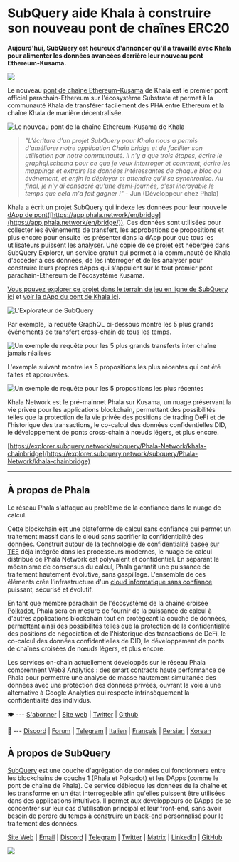 # SubQuery aide Khala à construire son nouveau pont de chaînes ERC20

**Aujourd'hui, SubQuery est heureux d'annoncer qu'il a travaillé avec Khala pour alimenter les données avancées derrière leur nouveau pont Ethereum-Kusama.**

![](https://miro.medium.com/max/700/1*rXooUCLYTT3rWp-mXSryxg.png)

Le nouveau [pont de chaîne Ethereum-Kusama](https://app.phala.network/en/bridge/) de Khala est le premier pont officiel parachain-Ethereum sur l'écosystème Substrate et permet à la communauté Khala de transférer facilement des PHA entre Ethereum et la chaîne Khala de manière décentralisée.

![Le nouveau pont de la chaîne Ethereum-Kusama de Khala](https://miro.medium.com/max/700/1*9k8TLUugLCsXHWOHlU2Gkg.png)

> _"L'écriture d'un projet SubQuery pour Khala nous a permis d'améliorer notre application Chain bridge et de faciliter son utilisation par notre communauté. Il n'y a que trois étapes, écrire le graphql.schema pour ce que je veux interroger et comment, écrire les mappings et extraire les données intéressantes de chaque bloc ou événement, et enfin le déployer et attendre qu'il se synchronise. Au final, je n'y ai consacré qu'une demi-journée, c'est incroyable le temps que cela m'a fait gagner !"_ - Jun (Développeur chez Phala)

Khala a écrit un projet SubQuery qui indexe les données pour leur nouvelle [dApp de pont](https://app.phala.network/en/bridge/)([https://app.phala.network/en/bridge](https://app.phala.network/en/bridge/)). Ces données sont utilisées pour collecter les événements de transfert, les approbations de propositions et plus encore pour ensuite les présenter dans la dApp pour que tous les utilisateurs puissent les analyser. Une copie de ce projet est hébergée dans SubQuery Explorer, un service gratuit qui permet à la communauté de Khala d'accéder à ces données, de les interroger et de les analyser pour construire leurs propres dApps qui s'appuient sur le tout premier pont parachain-Ethereum de l'écosystème Kusama.

[Vous pouvez explorer ce projet dans le terrain de jeu en ligne de SubQuery ici](https://explorer.subquery.network/subquery/Phala-Network/khala-chainbridge) et [voir la dApp du pont de Khala ici](https://app.phala.network/en/bridge/).

![L'Explorateur de SubQuery](https://miro.medium.com/max/700/1*epyc3vnlRiWwEXN27lgZgw.png)

Par exemple, la requête GraphQL ci-dessous montre les 5 plus grands événements de transfert cross-chain de tous les temps.

![Un exemple de requête pour les 5 plus grands transferts inter chaîne jamais réalisés](https://miro.medium.com/max/700/1*lQiiQgti75yb1tVoXXxipw.png)

L'exemple suivant montre les 5 propositions les plus récentes qui ont été faites et approuvées.

![Un exemple de requête pour les 5 propositions les plus récentes](https://miro.medium.com/max/700/1*SdlwnW-kkqZ_Lh4h7KFhtw.png)

Khala Network est le pré-mainnet Phala sur Kusama, un nuage préservant la vie privée pour les applications blockchain, permettant des possibilités telles que la protection de la vie privée des positions de trading DeFi et de l'historique des transactions, le co-calcul des données confidentielles DID, le développement de ponts cross-chain à nœuds légers, et plus encore.

[https://explorer.subquery.network/subquery/Phala-Network/khala-chainbridge](https://explorer.subquery.network/subquery/Phala-Network/khala-chainbridge)

---

## À propos de Phala

Le réseau Phala s'attaque au problème de la confiance dans le nuage de calcul.

Cette blockchain est une plateforme de calcul sans confiance qui permet un traitement massif dans le cloud sans sacrifier la confidentialité des données. Construit autour de la technologie de confidentialité [basée sur TEE](https://en.wikipedia.org/wiki/Trusted_execution_environment) déjà intégrée dans les processeurs modernes, le nuage de calcul distribué de Phala Network est polyvalent et confidentiel. En séparant le mécanisme de consensus du calcul, Phala garantit une puissance de traitement hautement évolutive, sans gaspillage. L'ensemble de ces éléments crée l'infrastructure d'un [cloud informatique sans confiance](https://medium.com/phala-network/phala-transparent-and-private-global-computation-cloud-2d80c70ad1e9) puissant, sécurisé et évolutif.

En tant que membre parachain de l'écosystème de la chaîne croisée [Polkadot](https://polkadot.network/technology/), Phala sera en mesure de fournir de la puissance de calcul à d'autres applications blockchain tout en protégeant la couche de données, permettant ainsi des possibilités telles que la protection de la confidentialité des positions de négociation et de l'historique des transactions de DeFi, le co-calcul des données confidentielles de DID, le développement de ponts de chaînes croisées de nœuds légers, et plus encore.

Les services on-chain actuellement développés sur le réseau Phala comprennent Web3 Analytics : des smart contracts haute performance de Phala pour permettre une analyse de masse hautement simultanée des données avec une protection des données privées, ouvrant la voie à une alternative à Google Analytics qui respecte intrinsèquement la confidentialité des individus.

🍽 --- [S'abonner](https://mailchi.mp/fd48395f09dc/w3a-landing-page) | [Site web](https://phala.network/) | [Twitter](https://twitter.com/PhalaNetwork) | [Github](https://github.com/Phala-Network)

🥤 --- [Discord](https://discord.gg/myBmQu5) | [Forum](https://forum.phala.network/) | [Telegram](https://t.me/phalanetwork) | [Italien](https://medium.com/phala-italia/ancora-pi%C3%B9-premi-in-arrivo-fino-a-150-pha-per-ksm-e-nuove-nft-in-edizione-speciale-ba2776148de8) | [Français](https://medium.com/phala-fran%C3%A7ais/encore-plus-de-r%C3%A9compenses-jusqu%C3%A0-150-pha-par-ksm-et-de-nouveaux-nft-%C3%A9dition-sp%C3%A9ciale-9e5f7683c5b6) | [Persian](https://virgool.io/PhalaNetwork-Persian/%D8%AC%D9%88%D8%A7%DB%8C%D8%B2-%D8%A8%DB%8C%D8%B4%D8%AA%D8%B1-%D8%A8%D8%B2%D9%88%D8%AF%DB%8C-%D8%AA%D8%A7-%DB%B1%DB%B5%DB%B0-pha-%D8%A8%D9%87-%D8%A7%D8%B2%D8%A7%DB%8C-%D9%87%D8%B1-ksm-%D9%88-%D9%86%D8%B3%D8%AE%D9%87-%D9%87%D8%A7%DB%8C-nft-%D9%88%DB%8C%DA%98%D9%87-ejxonlenaxp2) | [Korean](https://medium.com/phala-%ED%95%9C%EA%B5%AD)

## À propos de SubQuery

[SubQuery](https://subquery.network/) est une couche d'agrégation de données qui fonctionnera entre les blockchains de couche 1 (Phala et Polkadot) et les DApps (comme le pont de chaîne de Phala). Ce service débloque les données de la chaîne et les transforme en un état interrogeable afin qu'elles puissent être utilisées dans des applications intuitives. Il permet aux développeurs de DApps de se concentrer sur leur cas d'utilisation principal et leur front-end, sans avoir besoin de perdre du temps à construire un back-end personnalisé pour le traitement des données.

[Site Web](https://subquery.network/) | [Email](mailto:hello@subquery.network) | [Discord](https://discord.com/invite/78zg8aBSMG) | [Telegram](https://t.me/subquerynetwork) | [Twitter](https://twitter.com/subquerynetwork) | [Matrix](https://matrix.to/#/#subquery:matrix.org) | [LinkedIn](https://www.linkedin.com/company/subquery) | [GitHub](https://github.com/subquery)

![](https://miro.medium.com/max/600/1*3BFCkeqtKBhQXKg2C_iFwQ.gif)
